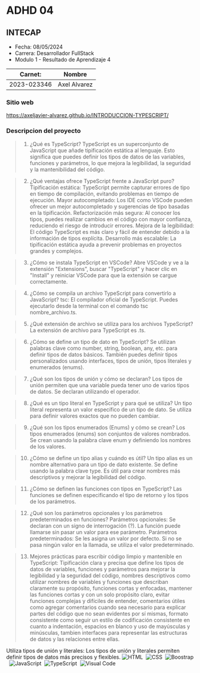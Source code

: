 # ADHD 04
## INTECAP

- Fecha: 08/05/2024
- Carrera: Desarrollador FullStack
- Modulo 1 - Resultado de Aprendizaje 4

| Carnet: | Nombre |
| ------ | ------ |
| 2023-023346 | Axel Alvarez |

### Sitio web 
https://axeljavier-alvarez.github.io/INTRODUCCION-TYPESCRIPT/

### Descripcion del proyecto
> 1. ¿Qué es TypeScript?
TypeScript es un superconjunto de JavaScript que añade tipificación estática al lenguaje. Esto significa que puedes definir los tipos de datos de las variables, funciones y parámetros, lo que mejora la legibilidad, la seguridad y la mantenibilidad del código.

> 2. ¿Qué ventajas ofrece TypeScript frente a JavaScript puro?
Tipificación estática: TypeScript permite capturar errores de tipo en tiempo de compilación, evitando problemas en tiempo de ejecución.
Mayor autocompletado: Los IDE como VSCode pueden ofrecer un mejor autocompletado y sugerencias de tipo basadas en la tipificación.
Refactorización más segura: Al conocer los tipos, puedes realizar cambios en el código con mayor confianza, reduciendo el riesgo de introducir errores.
Mejora de la legibilidad: El código TypeScript es más claro y fácil de entender debido a la información de tipos explícita.
Desarrollo más escalable: La tipificación estática ayuda a prevenir problemas en proyectos grandes y complejos.

> 3. ¿Cómo se instala TypeScript en VSCode?
Abre VSCode y ve a la extensión "Extensions", buscar "TypeScript" y hacer clic en "Install" y reiniciar VSCode para que la extensión se cargue correctamente.

> 4. ¿Cómo se compila un archivo TypeScript para convertirlo a JavaScript?
tsc: El compilador oficial de TypeScript. Puedes ejecutarlo desde la terminal con el comando tsc nombre_archivo.ts.

> 5. ¿Qué extensión de archivo se utiliza para los archivos TypeScript?
La extensión de archivo para TypeScript es .ts.

> 6. ¿Cómo se define un tipo de dato en TypeScript?
Se utilizan palabras clave como number, string, boolean, any, etc. para definir tipos de datos básicos. También puedes definir tipos personalizados usando interfaces, tipos de unión, tipos literales y enumerados (enums).

> 7. ¿Qué son los tipos de unión y cómo se declaran?
Los tipos de unión permiten que una variable pueda tener uno de varios tipos de datos. Se declaran utilizando el operador.

> 8. ¿Qué es un tipo literal en TypeScript y para qué se utiliza?
Un tipo literal representa un valor específico de un tipo de dato. Se utiliza para definir valores exactos que no pueden cambiar.

> 9. ¿Qué son los tipos enumerados (Enums) y cómo se crean?
Los tipos enumerados (enums) son conjuntos de valores nombrados. Se crean usando la palabra clave enum y definiendo los nombres de los valores.

> 10. ¿Cómo se define un tipo alias y cuándo es útil?
Un tipo alias es un nombre alternativo para un tipo de dato existente. Se define usando la palabra clave type. Es útil para crear nombres más descriptivos y mejorar la legibilidad del código.

> 11. ¿Cómo se definen las funciones con tipos en TypeScript?
Las funciones se definen especificando el tipo de retorno y los tipos de los parámetros.

> 12. ¿Qué son los parámetros opcionales y los parámetros predeterminados en funciones?
Parámetros opcionales: Se declaran con un signo de interrogación (?). La función puede llamarse sin pasar un valor para ese parámetro.
Parámetros predeterminados: Se les asigna un valor por defecto. Si no se pasa ningún valor en la llamada, se utiliza el valor predeterminado.

> 13. Mejores prácticas para escribir código limpio y mantenible en TypeScript:
Tipificación clara y precisa que define los tipos de datos de variables, funciones y parámetros para mejorar la legibilidad y la seguridad del código, nombres descriptivos como utilizar nombres de variables y funciones que describan claramente su propósito, funciones cortas y enfocadas, mantener las funciones cortas y con un solo propósito claro, evitar funciones complejas y difíciles de entender, comentarios útiles como agregar comentarios cuando sea necesario para explicar partes del código que no sean evidentes por sí mismas, formato consistente como seguir un estilo de codificación consistente en cuanto a indentación, espacios en blanco y uso de mayúsculas y minúsculas, tambien interfaces para representar las estructuras de datos y las relaciones entre ellas.

Utiliza tipos de unión y literales: Los tipos de unión y literales permiten definir tipos de datos más precisos y flexibles.
![HTML](https://img.shields.io/badge/-HTML-2a0505?style=flat&logo=HTML5)&nbsp;
![CSS](https://img.shields.io/badge/-CSS-2a0505?style=flat&logo=CSS3&logoColor=1572B6)&nbsp;
![Boostrap](https://img.shields.io/badge/Bootstrap-black%20?logo=bootstrap)&nbsp;
![JavaScript](https://img.shields.io/badge/-JavaScript-2a0505?style=flat&logo=javascript)&nbsp;
![TypeScript](https://img.shields.io/badge/TypeScript-black%20?logo=typescript)&nbsp;
![Visual Code](https://img.shields.io/badge/Visual%20Code-black?logo=visualstudiocode)&nbsp;
